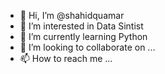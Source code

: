 - 👋 Hi, I’m @shahidquamar
- 👀 I’m interested in Data Sintist 
- 🌱 I’m currently learning Python
- 💞️ I’m looking to collaborate on ...
- 📫 How to reach me ...

<!---
shahidquamar/shahidquamar is a ✨ special ✨ repository because its `README.md` (this file) appears on your GitHub profile.
You can click the Preview link to take a look at your changes.
--->
